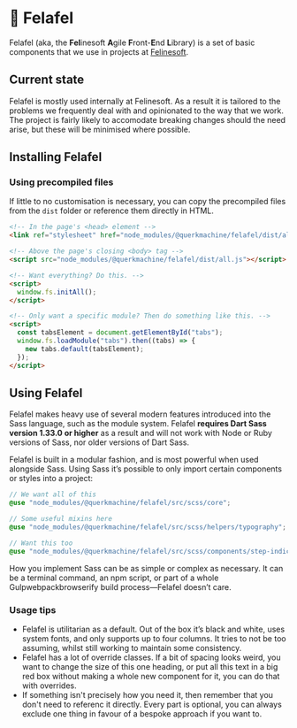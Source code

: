 # 🧆 Felafel

Felafel (aka, the **Fel**inesoft **A**gile **F**ront-**E**nd **L**ibrary) is a set of basic components that we use in projects at [Felinesoft](https://felinesoft.com).

## Current state

Felafel is mostly used internally at Felinesoft. As a result it is tailored to the problems we frequently deal with and opinionated to the way that we work. The project is fairly likely to accomodate breaking changes should the need arise, but these will be minimised where possible.

## Installing Felafel

### Using precompiled files

If little to no customisation is necessary, you can copy the precompiled files from the `dist` folder or reference them directly in HTML.

```html
<!-- In the page's <head> element -->
<link ref="stylesheet" href="node_modules/@querkmachine/felafel/dist/all.css" />

<!-- Above the page's closing <body> tag -->
<script src="node_modules/@querkmachine/felafel/dist/all.js"></script>

<!-- Want everything? Do this. -->
<script>
  window.fs.initAll();
</script>

<!-- Only want a specific module? Then do something like this. -->
<script>
  const tabsElement = document.getElementById("tabs");
  window.fs.loadModule("tabs").then((tabs) => {
    new tabs.default(tabsElement);
  });
</script>
```

## Using Felafel

Felafel makes heavy use of several modern features introduced into the Sass language, such as the module system. Felafel **requires Dart Sass version 1.33.0 or higher** as a result and will not work with Node or Ruby versions of Sass, nor older versions of Dart Sass.

Felafel is built in a modular fashion, and is most powerful when used alongside Sass. Using Sass it’s possible to only import certain components or styles into a project:

```scss
// We want all of this
@use "node_modules/@querkmachine/felafel/src/scss/core";

// Some useful mixins here
@use "node_modules/@querkmachine/felafel/src/scss/helpers/typography";

// Want this too
@use "node_modules/@querkmachine/felafel/src/scss/components/step-indicator";
```

How you implement Sass can be as simple or complex as necessary. It can be a terminal command, an npm script, or part of a whole Gulpwebpackbrowserify build process—Felafel doesn’t care.

### Usage tips

- Felafel is utilitarian as a default. Out of the box it’s black and white, uses system fonts, and only supports up to four columns. It tries to not be too assuming, whilst still working to maintain some consistency.
- Felafel has a lot of override classes. If a bit of spacing looks weird, you want to change the size of this one heading, or put all this text in a big red box without making a whole new component for it, you can do that with overrides.
- If something isn't precisely how you need it, then remember that you don't need to referenc it directly. Every part is optional, you can always exclude one thing in favour of a bespoke approach if you want to.
